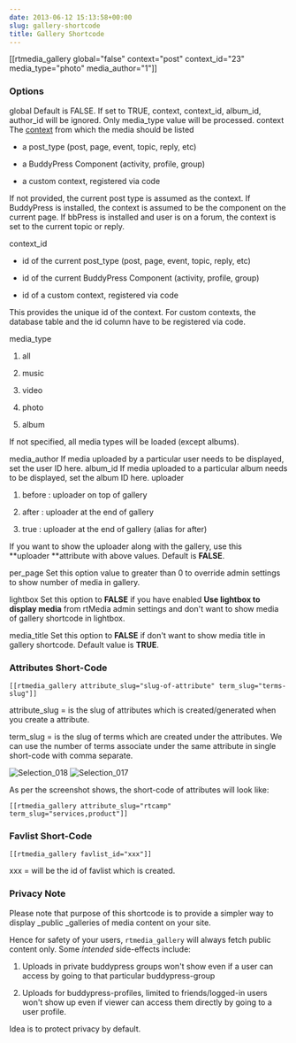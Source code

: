 ```yaml
---
date: 2013-06-12 15:13:58+00:00
slug: gallery-shortcode
title: Gallery Shortcode
---
```


[[rtmedia_gallery global="false" context="post" context_id="23" media_type="photo" media_author="1"]]




### Options




global
    Default is FALSE.
    If set to TRUE, context, context_id, album_id, author_id will be ignored. Only media_type value will be processed.
context
    The [context](http://docs.rtcamp.com/rtmedia/developer/context/) from which the media should be listed



	
  * a post_type (post, page, event, topic, reply, etc)

	
  * a BuddyPress Component (activity, profile, group)

	
  * a custom context, registered via code


If not provided, the current post type is assumed as the context. If BuddyPress is installed, the context is assumed to be the component on the current page. If bbPress is installed and user is on a forum, the context is set to the current topic or reply.


context_id
    



	
  * id of the current post_type (post, page, event, topic, reply, etc)

	
  * id of the current BuddyPress Component (activity, profile, group)

	
  * id of a custom context, registered via code


This provides the unique id of the context. For custom contexts, the database table and the id column have to be registered via code.


media_type
    



	
  1. all

	
  2. music

	
  3. video

	
  4. photo

	
  5. album


If not specified, all media types will be loaded (except albums).


media_author
    If media uploaded by a particular user needs to be displayed, set the user ID here.
album_id
    If media uploaded to a particular album needs to be displayed, set the album ID here.
uploader
    



	
  1. before : uploader on top of gallery

	
  2. after : uploader at the end of gallery

	
  3. true : uploader at the end of gallery (alias for after)


If you want to show the uploader along with the gallery, use this **uploader **attribute with above values. Default is **FALSE**.



per_page
    Set this option value to greater than 0 to override admin settings to show number of media in gallery.



lightbox
    Set this option to **FALSE** if you have enabled **Use lightbox to display media** from rtMedia admin settings and don't want to show media of gallery shortcode in lightbox.



media_title
    Set this option to **FALSE** if don't want to show media title in gallery shortcode. Default value is **TRUE**.



### Attributes Short-Code



    
    [[rtmedia_gallery attribute_slug="slug-of-attribute" term_slug="terms-slug"]]


attribute_slug = is the slug of attributes which is created/generated when you create a attribute.

term_slug = is the slug of terms which are created under the attributes. We can use the number of terms associate under the same attribute in single short-code with comma separate.

![Selection_018](https://rtcamp.com/wp-content/uploads/2013/06/Selection_0182.png) ![Selection_017](https://rtcamp.com/wp-content/uploads/2013/06/Selection_017.png)

As per the screenshot shows, the short-code of attributes will look like:

    
    [[rtmedia_gallery attribute_slug="rtcamp" term_slug="services,product"]]




### Favlist Short-Code



    
    [[rtmedia_gallery favlist_id="xxx"]]


xxx = will be the id of favlist which is created.





### Privacy Note


Please note that purpose of this shortcode is to provide a simpler way to display _public _galleries of media content on your site.

Hence for safety of your users, `rtmedia_gallery` will always fetch public content only. Some _intended_ side-effects include:



	
  1. Uploads in private buddypress groups won't show even if a user can access by going to that particular buddypress-group

	
  2. Uploads for buddypress-profiles, limited to friends/logged-in users won't show up even if viewer can access them directly by going to a user profile.


Idea is to protect privacy by default.
